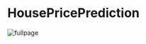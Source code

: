 # HousePricePrediction
![fullpage](https://github.com/AmmarAnwar/HousePricePrediction/assets/58396601/384c7a36-8d07-43cf-99de-3b9b0df07fa2)
